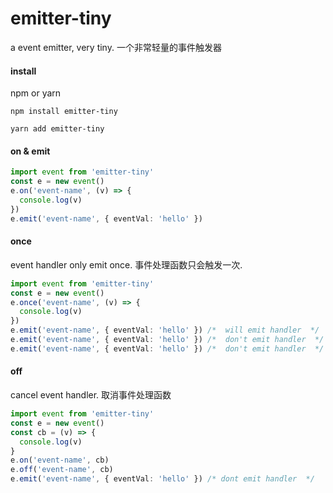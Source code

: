 # emitter-tiny
a event emitter, very tiny. 一个非常轻量的事件触发器

#### install
npm or yarn
```shell
npm install emitter-tiny

yarn add emitter-tiny
```

#### on & emit
```ts
import event from 'emitter-tiny'
const e = new event()
e.on('event-name', (v) => {
  console.log(v)
})
e.emit('event-name', { eventVal: 'hello' })
```

#### once
event handler only emit once. 事件处理函数只会触发一次.
```ts
import event from 'emitter-tiny'
const e = new event()
e.once('event-name', (v) => {
  console.log(v)
})
e.emit('event-name', { eventVal: 'hello' }) /*  will emit handler  */
e.emit('event-name', { eventVal: 'hello' }) /*  don't emit handler  */
e.emit('event-name', { eventVal: 'hello' }) /*  don't emit handler  */
```

#### off
cancel event handler. 取消事件处理函数
```ts
import event from 'emitter-tiny'
const e = new event()
const cb = (v) => {
  console.log(v)
}
e.on('event-name', cb)
e.off('event-name', cb)
e.emit('event-name', { eventVal: 'hello' }) /* dont emit handler  */
```
